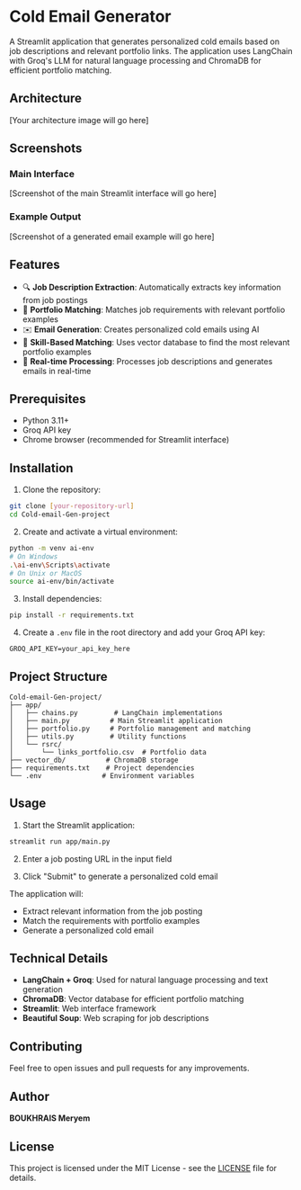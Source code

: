 # Cold Email Generator

A Streamlit application that generates personalized cold emails based on job descriptions and relevant portfolio links. The application uses LangChain with Groq's LLM for natural language processing and ChromaDB for efficient portfolio matching.

## Architecture

[Your architecture image will go here]

## Screenshots

### Main Interface
[Screenshot of the main Streamlit interface will go here]

### Example Output
[Screenshot of a generated email example will go here]



## Features

- 🔍 **Job Description Extraction**: Automatically extracts key information from job postings
- 💼 **Portfolio Matching**: Matches job requirements with relevant portfolio examples
- ✉️ **Email Generation**: Creates personalized cold emails using AI
- 🎯 **Skill-Based Matching**: Uses vector database to find the most relevant portfolio examples
- 🚀 **Real-time Processing**: Processes job descriptions and generates emails in real-time

## Prerequisites

- Python 3.11+
- Groq API key
- Chrome browser (recommended for Streamlit interface)

## Installation

1. Clone the repository:
```bash
git clone [your-repository-url]
cd Cold-email-Gen-project
```

2. Create and activate a virtual environment:
```bash
python -m venv ai-env
# On Windows
.\ai-env\Scripts\activate
# On Unix or MacOS
source ai-env/bin/activate
```

3. Install dependencies:
```bash
pip install -r requirements.txt
```

4. Create a `.env` file in the root directory and add your Groq API key:
```
GROQ_API_KEY=your_api_key_here
```

## Project Structure

```
Cold-email-Gen-project/
├── app/
│   ├── chains.py         # LangChain implementations
│   ├── main.py          # Main Streamlit application
│   ├── portfolio.py     # Portfolio management and matching
│   ├── utils.py         # Utility functions
│   └── rsrc/
│       └── links_portfolio.csv  # Portfolio data
├── vector_db/          # ChromaDB storage
├── requirements.txt    # Project dependencies
└── .env               # Environment variables
```

## Usage

1. Start the Streamlit application:
```bash
streamlit run app/main.py
```

2. Enter a job posting URL in the input field

3. Click "Submit" to generate a personalized cold email

The application will:
- Extract relevant information from the job posting
- Match the requirements with portfolio examples
- Generate a personalized cold email

## Technical Details

- **LangChain + Groq**: Used for natural language processing and text generation
- **ChromaDB**: Vector database for efficient portfolio matching
- **Streamlit**: Web interface framework
- **Beautiful Soup**: Web scraping for job descriptions

## Contributing

Feel free to open issues and pull requests for any improvements.

## Author

**BOUKHRAIS Meryem**

## License

This project is licensed under the MIT License - see the [LICENSE](LICENSE) file for details.